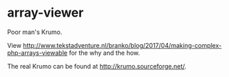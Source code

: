 # array-viewer
Poor man's Krumo.

View http://www.tekstadventure.nl/branko/blog/2017/04/making-complex-php-arrays-viewable 
for the why and the how.

The real Krumo can be found at http://krumo.sourceforge.net/.